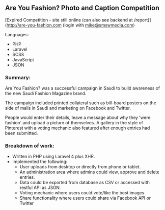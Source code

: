 ## Are You Fashion? Photo and Caption Competition

[Expired Competition - site still online (can also see backend at /report)](http://are-you-fashion.com (login with mike@smswmedia.com)

Languages:
- PHP
- Laravel
- SCSS
- JavaScript
- JSON


### Summary:
Are You Fashion? was a successful campaign in Saudi to build awareness of the new Saudi Fashion Magazine brand.

The campaign included printed collateral such as bill-board posters on the side of malls in Saudi and marketing on Facebook and Twitter. 

People would enter their details, leave a message about why they 'were fashion' and upload a picture of themselves. A gallery in the style of Pinterest with a voting mechanic also featured after enough entries had been submitted.

### Breakdown of work:
- Written in PHP using Laravel 4 plus XHR.
- Implemented the following:
	- User uploads from desktop or directly from phone or tablet.
	- An administration area where admins could view, approve and delete entries.
	- Data could be exported from database as CSV or accessed with restful API as JSON.
	- Voting mechanic where users could vote/like the best images
	- Share functionality where users could share via Facebook API or Twitter